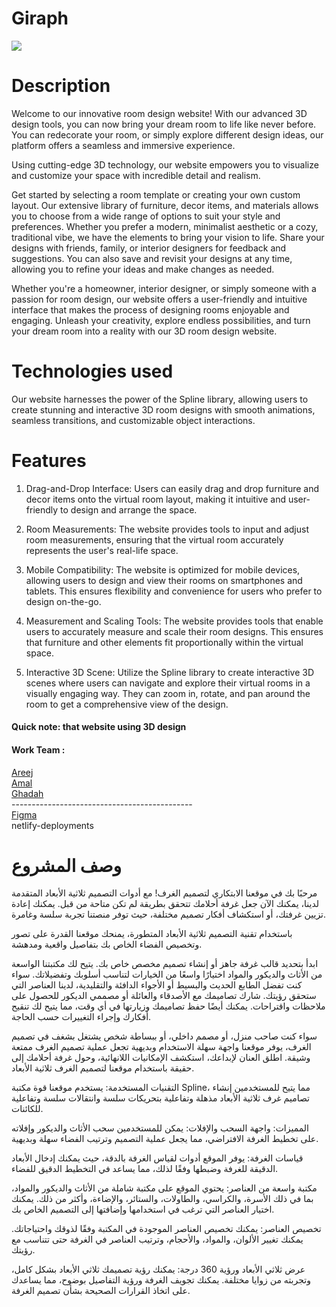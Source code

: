 <h1>Giraph</h1>
<img src='https://media.discordapp.net/attachments/1189462489675603991/1189469569920798802/1.png?ex=659e46dc&is=658bd1dc&hm=b064d5d6a7972408bab7b2816677c2a3353117960b7578e4555edbf0bc1d5ee2&=&format=webp&quality=lossless&width=769&height=577'>
<h1>Description </h1>
<p>
  Welcome to our innovative room design website! With our advanced 3D design tools, you can now bring your dream room to life like never before. You can redecorate your room, or simply explore different design ideas, our platform offers a seamless and immersive experience.

  Using cutting-edge 3D technology, our website empowers you to visualize and customize your space with incredible detail and realism. 

  Get started by selecting a room template or creating your own custom layout. Our extensive library of furniture, decor items, and materials allows you to choose from a wide range of options to suit your style and preferences. Whether you prefer a modern, minimalist aesthetic or a cozy, traditional vibe, we have the elements to bring your vision to life.
   Share your designs with friends, family, or interior designers for feedback and suggestions. You can also save and revisit your designs at any time, allowing you to refine your ideas and make changes as needed.

Whether you're a homeowner, interior designer, or simply someone with a passion for room design, our website offers a user-friendly and intuitive interface that makes the process of designing rooms enjoyable and engaging. Unleash your creativity, explore endless possibilities, and turn your dream room into a reality with our 3D room design website.
</p>

<h1> Technologies used</h1>
<p>
  Our website harnesses the power of the Spline library, allowing users to create stunning and interactive 3D room designs with smooth animations, seamless transitions, and customizable object interactions.
</p>

<h1>Features</h1>
<p>

1)  Drag-and-Drop Interface: Users can easily drag and drop furniture and decor items onto the virtual room layout, making it intuitive and user-friendly to design and arrange the space.  

2) Room Measurements: The website provides tools to input and adjust room measurements, ensuring that the virtual room accurately represents the user's real-life space.

3) Mobile Compatibility: The website is optimized for mobile devices, allowing users to design and view their rooms on smartphones and tablets. This ensures flexibility and convenience for users who prefer to design on-the-go.

4) Measurement and Scaling Tools: The website provides tools that enable users to accurately measure and scale their room designs. This ensures that furniture and other elements fit proportionally within the virtual space.

5) Interactive 3D Scene: Utilize the Spline library to create interactive 3D scenes where users can navigate and explore their virtual rooms in a visually engaging way. They can zoom in, rotate, and pan around the room to get a comprehensive view of the design.
</p>





<h4> Quick note:
that website using 3D design</h4>

<h4>Work Team :</h4>
<a href="https://github.com/kira-1997">Areej </a>
<br>
<a href="https://github.com/AmalAlshehrig">Amal</a>
<br>
<a href= "https://github.com/ghadah2019">Ghadah</a>
<br>
---------------------------------------------
<br>
<a href='https://www.figma.com/file/QDnDUpuB8haiavVLq4swHP/Final-project?type=design&node-id=0%3A1&mode=design&t=BSHY77AM24IEJoAY-1'>Figma</a>
<br>
<a>netlify-deployments</a>


<h1>وصف المشروع</h1>
<P>
  مرحبًا بك في موقعنا الابتكاري لتصميم الغرف! مع أدوات التصميم ثلاثية الأبعاد المتقدمة لدينا، يمكنك الآن جعل غرفة أحلامك تتحقق بطريقة لم تكن متاحة من قبل. يمكنك إعادة تزيين غرفتك، أو استكشاف أفكار تصميم مختلفة، حيث توفر منصتنا تجربة سلسة وغامرة.

باستخدام تقنية التصميم ثلاثية الأبعاد المتطورة، يمنحك موقعنا القدرة على تصور وتخصيص الفضاء الخاص بك بتفاصيل واقعية ومدهشة.

ابدأ بتحديد قالب غرفة جاهز أو إنشاء تصميم مخصص خاص بك. يتيح لك مكتبتنا الواسعة من الأثاث والديكور والمواد اختيارًا واسعًا من الخيارات لتناسب أسلوبك وتفضيلاتك. سواء كنت تفضل الطابع الحديث والبسيط أو الأجواء الدافئة والتقليدية، لدينا العناصر التي ستحقق رؤيتك. شارك تصاميمك مع الأصدقاء والعائلة أو مصممي الديكور للحصول على ملاحظات واقتراحات. يمكنك أيضًا حفظ تصاميمك وزيارتها في أي وقت، مما يتيح لك تنقيح أفكارك وإجراء التغييرات حسب الحاجة.

سواء كنت صاحب منزل، أو مصمم داخلي، أو ببساطة شخص يشتغل بشغف في تصميم الغرف، يوفر موقعنا واجهة سهلة الاستخدام وبديهية تجعل عملية تصميم الغرف ممتعة وشيقة. اطلق العنان لإبداعك، استكشف الإمكانيات اللانهائية، وحول غرفة أحلامك إلى حقيقة باستخدام موقعنا لتصميم الغرف ثلاثية الأبعاد.



التقنيات المستخدمة:
يستخدم موقعنا قوة مكتبة Spline، مما يتيح للمستخدمين إنشاء تصاميم غرف ثلاثية الأبعاد مذهلة وتفاعلية بتحريكات سلسة وانتقالات سلسة وتفاعلية للكائنات.

المميزات:
واجهة السحب والإفلات: يمكن للمستخدمين سحب الأثاث والديكور وإفلاته على تخطيط الغرفة الافتراضي، مما يجعل عملية التصميم وترتيب الفضاء سهلة وبديهية.

قياسات الغرفة: يوفر الموقع أدوات لقياس الغرفة بالدقة، حيث يمكنك إدخال الأبعاد الدقيقة للغرفة وضبطها وفقًا لذلك، مما يساعد في التخطيط الدقيق للفضاء.

مكتبة واسعة من العناصر: يحتوي الموقع على مكتبة شاملة من الأثاث والديكور والمواد، بما في ذلك الأسرة، والكراسي، والطاولات، والستائر، والإضاءة، وأكثر من ذلك. يمكنك اختيار العناصر التي ترغب في استخدامها وإضافتها إلى التصميم الخاص بك.

تخصيص العناصر: يمكنك تخصيص العناصر الموجودة في المكتبة وفقًا لذوقك واحتياجاتك. يمكنك تغيير الألوان، والمواد، والأحجام، وترتيب العناصر في الغرفة حتى تتناسب مع رؤيتك.

عرض ثلاثي الأبعاد ورؤية 360 درجة: يمكنك رؤية تصميمك ثلاثي الأبعاد بشكل كامل، وتجربته من زوايا مختلفة. يمكنك تجويف الغرفة ورؤية التفاصيل بوضوح، مما يساعدك على اتخاذ القرارات الصحيحة بشأن تصميم الغرفة.


</P>
